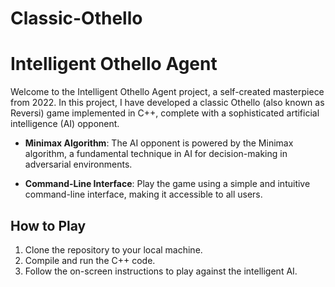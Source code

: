 # Classic-Othello

# Intelligent Othello Agent

Welcome to the Intelligent Othello Agent project, a self-created masterpiece from 2022. In this project, I have developed a classic Othello (also known as Reversi) game implemented in C++, complete with a sophisticated artificial intelligence (AI) opponent.

- **Minimax Algorithm**: The AI opponent is powered by the Minimax algorithm, a fundamental technique in AI for decision-making in adversarial environments.

- **Command-Line Interface**: Play the game using a simple and intuitive command-line interface, making it accessible to all users.

## How to Play

1. Clone the repository to your local machine.
2. Compile and run the C++ code.
3. Follow the on-screen instructions to play against the intelligent AI.

